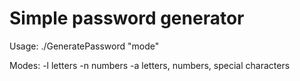 # Simple password generator

Usage: ./GeneratePassword "mode"

Modes:
-l letters
-n numbers
-a letters, numbers, special characters

